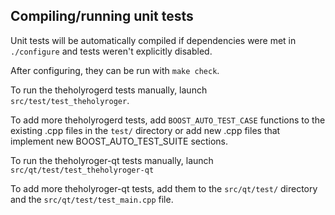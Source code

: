 Compiling/running unit tests
------------------------------------

Unit tests will be automatically compiled if dependencies were met in `./configure`
and tests weren't explicitly disabled.

After configuring, they can be run with `make check`.

To run the theholyrogerd tests manually, launch `src/test/test_theholyroger`.

To add more theholyrogerd tests, add `BOOST_AUTO_TEST_CASE` functions to the existing
.cpp files in the `test/` directory or add new .cpp files that
implement new BOOST_AUTO_TEST_SUITE sections.

To run the theholyroger-qt tests manually, launch `src/qt/test/test_theholyroger-qt`

To add more theholyroger-qt tests, add them to the `src/qt/test/` directory and
the `src/qt/test/test_main.cpp` file.
